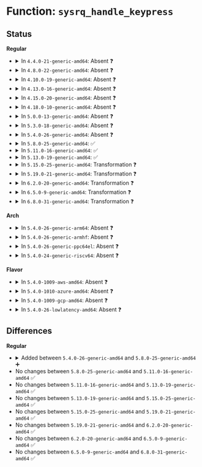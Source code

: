 # Function: <code>sysrq_handle_keypress</code>

## Status
<b>Regular</b>
<ul>
<li>
<details>
<summary>In <code>4.4.0-21-generic-amd64</code>: Absent ❓</summary>

```json
{
  "name": "sysrq_handle_keypress",
  "collision_type": "Unique Static",
  "inline_type": "Full",
  "funcs": [
    {
      "addr": 18446744071584014347,
      "name": "sysrq_handle_keypress",
      "external": false,
      "loc": "drivers/tty/sysrq.c:757",
      "file": "drivers/tty/sysrq.c",
      "inline": "not declared, inlined",
      "caller_inline": [
        "drivers/tty/sysrq.c:sysrq_filter"
      ],
      "caller_func": []
    }
  ],
  "symbols": []
}
```
</details>
</li>
<li>
<details>
<summary>In <code>4.8.0-22-generic-amd64</code>: Absent ❓</summary>

```json
{
  "name": "sysrq_handle_keypress",
  "collision_type": "Unique Static",
  "inline_type": "Full",
  "funcs": [
    {
      "addr": 18446744071584345238,
      "name": "sysrq_handle_keypress",
      "external": false,
      "loc": "drivers/tty/sysrq.c:764",
      "file": "drivers/tty/sysrq.c",
      "inline": "not declared, inlined",
      "caller_inline": [
        "drivers/tty/sysrq.c:sysrq_filter"
      ],
      "caller_func": []
    }
  ],
  "symbols": []
}
```
</details>
</li>
<li>
<details>
<summary>In <code>4.10.0-19-generic-amd64</code>: Absent ❓</summary>

```json
{
  "name": "sysrq_handle_keypress",
  "collision_type": "Unique Static",
  "inline_type": "Full",
  "funcs": [
    {
      "addr": 18446744071584527078,
      "name": "sysrq_handle_keypress",
      "external": false,
      "loc": "drivers/tty/sysrq.c:764",
      "file": "drivers/tty/sysrq.c",
      "inline": "not declared, inlined",
      "caller_inline": [
        "drivers/tty/sysrq.c:sysrq_filter"
      ],
      "caller_func": []
    }
  ],
  "symbols": []
}
```
</details>
</li>
<li>
<details>
<summary>In <code>4.13.0-16-generic-amd64</code>: Absent ❓</summary>

```json
{
  "name": "sysrq_handle_keypress",
  "collision_type": "Unique Static",
  "inline_type": "Full",
  "funcs": [
    {
      "addr": 18446744071584610600,
      "name": "sysrq_handle_keypress",
      "external": false,
      "loc": "drivers/tty/sysrq.c:771",
      "file": "drivers/tty/sysrq.c",
      "inline": "not declared, inlined",
      "caller_inline": [
        "drivers/tty/sysrq.c:sysrq_filter"
      ],
      "caller_func": []
    }
  ],
  "symbols": []
}
```
</details>
</li>
<li>
<details>
<summary>In <code>4.15.0-20-generic-amd64</code>: Absent ❓</summary>

```json
{
  "name": "sysrq_handle_keypress",
  "collision_type": "Unique Static",
  "inline_type": "Full",
  "funcs": [
    {
      "addr": 18446744071585023144,
      "name": "sysrq_handle_keypress",
      "external": false,
      "loc": "drivers/tty/sysrq.c:777",
      "file": "drivers/tty/sysrq.c",
      "inline": "not declared, inlined",
      "caller_inline": [
        "drivers/tty/sysrq.c:sysrq_filter"
      ],
      "caller_func": []
    }
  ],
  "symbols": []
}
```
</details>
</li>
<li>
<details>
<summary>In <code>4.18.0-10-generic-amd64</code>: Absent ❓</summary>

```json
{
  "name": "sysrq_handle_keypress",
  "collision_type": "Unique Static",
  "inline_type": "Full",
  "funcs": [
    {
      "addr": 18446744071585256983,
      "name": "sysrq_handle_keypress",
      "external": false,
      "loc": "drivers/tty/sysrq.c:777",
      "file": "drivers/tty/sysrq.c",
      "inline": "not declared, inlined",
      "caller_inline": [
        "drivers/tty/sysrq.c:sysrq_filter"
      ],
      "caller_func": []
    }
  ],
  "symbols": []
}
```
</details>
</li>
<li>
<details>
<summary>In <code>5.0.0-13-generic-amd64</code>: Absent ❓</summary>

```json
{
  "name": "sysrq_handle_keypress",
  "collision_type": "Unique Static",
  "inline_type": "Full",
  "funcs": [
    {
      "addr": 18446744071585376384,
      "name": "sysrq_handle_keypress",
      "external": false,
      "loc": "drivers/tty/sysrq.c:771",
      "file": "drivers/tty/sysrq.c",
      "inline": "not declared, inlined",
      "caller_inline": [
        "drivers/tty/sysrq.c:sysrq_filter"
      ],
      "caller_func": []
    }
  ],
  "symbols": []
}
```
</details>
</li>
<li>
<details>
<summary>In <code>5.3.0-18-generic-amd64</code>: Absent ❓</summary>

```json
{
  "name": "sysrq_handle_keypress",
  "collision_type": "Unique Static",
  "inline_type": "Full",
  "funcs": [
    {
      "addr": 18446744071585590301,
      "name": "sysrq_handle_keypress",
      "external": false,
      "loc": "drivers/tty/sysrq.c:777",
      "file": "drivers/tty/sysrq.c",
      "inline": "not declared, inlined",
      "caller_inline": [
        "drivers/tty/sysrq.c:sysrq_filter"
      ],
      "caller_func": []
    }
  ],
  "symbols": []
}
```
</details>
</li>
<li>
<details>
<summary>In <code>5.4.0-26-generic-amd64</code>: Absent ❓</summary>

```json
{
  "name": "sysrq_handle_keypress",
  "collision_type": "Unique Static",
  "inline_type": "Full",
  "funcs": [
    {
      "addr": 18446744071585731117,
      "name": "sysrq_handle_keypress",
      "external": false,
      "loc": "drivers/tty/sysrq.c:772",
      "file": "drivers/tty/sysrq.c",
      "inline": "not declared, inlined",
      "caller_inline": [
        "drivers/tty/sysrq.c:sysrq_filter"
      ],
      "caller_func": []
    }
  ],
  "symbols": []
}
```
</details>
</li>
<li>
<details>
<summary>In <code>5.8.0-25-generic-amd64</code>: ✅</summary>

```c
bool sysrq_handle_keypress(struct sysrq_state * sysrq, unsigned int code, int value)
```

```json
{
  "name": "sysrq_handle_keypress",
  "collision_type": "Unique Static",
  "inline_type": "No",
  "funcs": [
    {
      "addr": 18446744071586462176,
      "name": "sysrq_handle_keypress",
      "external": false,
      "loc": "drivers/tty/sysrq.c:787",
      "file": "drivers/tty/sysrq.c",
      "inline": "seen, unknown",
      "caller_inline": [],
      "caller_func": [
        "drivers/tty/sysrq.c:sysrq_filter"
      ]
    }
  ],
  "symbols": [
    {
      "addr": 18446744071586462176,
      "name": "sysrq_handle_keypress",
      "section": ".text",
      "bind": "STB_LOCAL",
      "size": 927
    }
  ]
}
```
</details>
</li>
<li>
<details>
<summary>In <code>5.11.0-16-generic-amd64</code>: ✅</summary>

```c
bool sysrq_handle_keypress(struct sysrq_state * sysrq, unsigned int code, int value)
```

```json
{
  "name": "sysrq_handle_keypress",
  "collision_type": "Unique Static",
  "inline_type": "No",
  "funcs": [
    {
      "addr": 18446744071586576512,
      "name": "sysrq_handle_keypress",
      "external": false,
      "loc": "drivers/tty/sysrq.c:816",
      "file": "drivers/tty/sysrq.c",
      "inline": "seen, unknown",
      "caller_inline": [],
      "caller_func": [
        "drivers/tty/sysrq.c:sysrq_filter"
      ]
    }
  ],
  "symbols": [
    {
      "addr": 18446744071586576512,
      "name": "sysrq_handle_keypress",
      "section": ".text",
      "bind": "STB_LOCAL",
      "size": 1006
    }
  ]
}
```
</details>
</li>
<li>
<details>
<summary>In <code>5.13.0-19-generic-amd64</code>: ✅</summary>

```c
bool sysrq_handle_keypress(struct sysrq_state * sysrq, unsigned int code, int value)
```

```json
{
  "name": "sysrq_handle_keypress",
  "collision_type": "Unique Static",
  "inline_type": "No",
  "funcs": [
    {
      "addr": 18446744071586461408,
      "name": "sysrq_handle_keypress",
      "external": false,
      "loc": "drivers/tty/sysrq.c:817",
      "file": "drivers/tty/sysrq.c",
      "inline": "seen, unknown",
      "caller_inline": [],
      "caller_func": [
        "drivers/tty/sysrq.c:sysrq_filter"
      ]
    }
  ],
  "symbols": [
    {
      "addr": 18446744071586461408,
      "name": "sysrq_handle_keypress",
      "section": ".text",
      "bind": "STB_LOCAL",
      "size": 1009
    }
  ]
}
```
</details>
</li>
<li>
<details>
<summary>In <code>5.15.0-25-generic-amd64</code>: Transformation ❓</summary>

```c
bool sysrq_handle_keypress(struct sysrq_state * sysrq, unsigned int code, int value)
```

```json
{
  "name": "sysrq_handle_keypress",
  "collision_type": "Unique Static",
  "inline_type": "No",
  "funcs": [
    {
      "addr": 0,
      "name": "sysrq_handle_keypress",
      "external": false,
      "loc": "drivers/tty/sysrq.c:817",
      "file": "drivers/tty/sysrq.c",
      "inline": "seen, unknown",
      "caller_inline": [],
      "caller_func": [
        "drivers/tty/sysrq.c:sysrq_filter"
      ]
    }
  ],
  "symbols": [
    {
      "addr": 18446744071586988720,
      "name": "sysrq_handle_keypress",
      "section": ".text",
      "bind": "STB_LOCAL",
      "size": 1283
    },
    {
      "addr": 18446744071592448168,
      "name": "sysrq_handle_keypress.cold",
      "section": ".text",
      "bind": "STB_LOCAL",
      "size": 290
    }
  ]
}
```
</details>
</li>
<li>
<details>
<summary>In <code>5.19.0-21-generic-amd64</code>: Transformation ❓</summary>

```c
bool sysrq_handle_keypress(struct sysrq_state * sysrq, unsigned int code, int value)
```

```json
{
  "name": "sysrq_handle_keypress",
  "collision_type": "Unique Static",
  "inline_type": "No",
  "funcs": [
    {
      "addr": 0,
      "name": "sysrq_handle_keypress",
      "external": false,
      "loc": "drivers/tty/sysrq.c:820",
      "file": "drivers/tty/sysrq.c",
      "inline": "seen, unknown",
      "caller_inline": [],
      "caller_func": [
        "drivers/tty/sysrq.c:sysrq_filter"
      ]
    }
  ],
  "symbols": [
    {
      "addr": 18446744071588286400,
      "name": "sysrq_handle_keypress",
      "section": ".text",
      "bind": "STB_LOCAL",
      "size": 1354
    },
    {
      "addr": 18446744071594316332,
      "name": "sysrq_handle_keypress.cold",
      "section": ".text",
      "bind": "STB_LOCAL",
      "size": 338
    }
  ]
}
```
</details>
</li>
<li>
<details>
<summary>In <code>6.2.0-20-generic-amd64</code>: Transformation ❓</summary>

```c
bool sysrq_handle_keypress(struct sysrq_state * sysrq, unsigned int code, int value)
```

```json
{
  "name": "sysrq_handle_keypress",
  "collision_type": "Unique Static",
  "inline_type": "No",
  "funcs": [
    {
      "addr": 0,
      "name": "sysrq_handle_keypress",
      "external": false,
      "loc": "drivers/tty/sysrq.c:820",
      "file": "drivers/tty/sysrq.c",
      "inline": "seen, unknown",
      "caller_inline": [],
      "caller_func": [
        "drivers/tty/sysrq.c:sysrq_filter"
      ]
    }
  ],
  "symbols": [
    {
      "addr": 18446744071589703360,
      "name": "sysrq_handle_keypress",
      "section": ".text",
      "bind": "STB_LOCAL",
      "size": 1354
    },
    {
      "addr": 18446744071596233859,
      "name": "sysrq_handle_keypress.cold",
      "section": ".text",
      "bind": "STB_LOCAL",
      "size": 338
    }
  ]
}
```
</details>
</li>
<li>
<details>
<summary>In <code>6.5.0-9-generic-amd64</code>: Transformation ❓</summary>

```c
bool sysrq_handle_keypress(struct sysrq_state * sysrq, unsigned int code, int value)
```

```json
{
  "name": "sysrq_handle_keypress",
  "collision_type": "Unique Static",
  "inline_type": "No",
  "funcs": [
    {
      "addr": 0,
      "name": "sysrq_handle_keypress",
      "external": false,
      "loc": "drivers/tty/sysrq.c:820",
      "file": "drivers/tty/sysrq.c",
      "inline": "seen, unknown",
      "caller_inline": [],
      "caller_func": [
        "drivers/tty/sysrq.c:sysrq_filter"
      ]
    }
  ],
  "symbols": [
    {
      "addr": 18446744071590008048,
      "name": "sysrq_handle_keypress",
      "section": ".text",
      "bind": "STB_LOCAL",
      "size": 1357
    },
    {
      "addr": 18446744071596761810,
      "name": "sysrq_handle_keypress.cold",
      "section": ".text",
      "bind": "STB_LOCAL",
      "size": 338
    }
  ]
}
```
</details>
</li>
<li>
<details>
<summary>In <code>6.8.0-31-generic-amd64</code>: Transformation ❓</summary>

```c
bool sysrq_handle_keypress(struct sysrq_state * sysrq, unsigned int code, int value)
```

```json
{
  "name": "sysrq_handle_keypress",
  "collision_type": "Unique Static",
  "inline_type": "No",
  "funcs": [
    {
      "addr": 0,
      "name": "sysrq_handle_keypress",
      "external": false,
      "loc": "drivers/tty/sysrq.c:819",
      "file": "drivers/tty/sysrq.c",
      "inline": "seen, unknown",
      "caller_inline": [],
      "caller_func": [
        "drivers/tty/sysrq.c:sysrq_filter"
      ]
    }
  ],
  "symbols": [
    {
      "addr": 18446744071590346560,
      "name": "sysrq_handle_keypress",
      "section": ".text",
      "bind": "STB_LOCAL",
      "size": 1357
    },
    {
      "addr": 18446744071597670372,
      "name": "sysrq_handle_keypress.cold",
      "section": ".text",
      "bind": "STB_LOCAL",
      "size": 338
    }
  ]
}
```
</details>
</li>
</ul>
<b>Arch</b>
<ul>
<li>
<details>
<summary>In <code>5.4.0-26-generic-arm64</code>: Absent ❓</summary>

```json
{
  "name": "sysrq_handle_keypress",
  "collision_type": "Unique Static",
  "inline_type": "Full",
  "funcs": [
    {
      "addr": 18446603336498431828,
      "name": "sysrq_handle_keypress",
      "external": false,
      "loc": "drivers/tty/sysrq.c:772",
      "file": "drivers/tty/sysrq.c",
      "inline": "not declared, inlined",
      "caller_inline": [
        "drivers/tty/sysrq.c:sysrq_filter"
      ],
      "caller_func": []
    }
  ],
  "symbols": []
}
```
</details>
</li>
<li>
<details>
<summary>In <code>5.4.0-26-generic-armhf</code>: Absent ❓</summary>

```json
{
  "name": "sysrq_handle_keypress",
  "collision_type": "Unique Static",
  "inline_type": "Full",
  "funcs": [
    {
      "addr": 3231097116,
      "name": "sysrq_handle_keypress",
      "external": false,
      "loc": "drivers/tty/sysrq.c:772",
      "file": "drivers/tty/sysrq.c",
      "inline": "not declared, inlined",
      "caller_inline": [
        "drivers/tty/sysrq.c:sysrq_filter"
      ],
      "caller_func": []
    }
  ],
  "symbols": []
}
```
</details>
</li>
<li>
<details>
<summary>In <code>5.4.0-26-generic-ppc64el</code>: Absent ❓</summary>

```json
{
  "name": "sysrq_handle_keypress",
  "collision_type": "Unique Static",
  "inline_type": "Full",
  "funcs": [
    {
      "addr": 13835058055291615412,
      "name": "sysrq_handle_keypress",
      "external": false,
      "loc": "drivers/tty/sysrq.c:772",
      "file": "drivers/tty/sysrq.c",
      "inline": "not declared, inlined",
      "caller_inline": [
        "drivers/tty/sysrq.c:sysrq_filter"
      ],
      "caller_func": []
    }
  ],
  "symbols": []
}
```
</details>
</li>
<li>
<details>
<summary>In <code>5.4.0-24-generic-riscv64</code>: Absent ❓</summary>

```json
{
  "name": "sysrq_handle_keypress",
  "collision_type": "Unique Static",
  "inline_type": "Full",
  "funcs": [
    {
      "addr": 18446743936276082466,
      "name": "sysrq_handle_keypress",
      "external": false,
      "loc": "drivers/tty/sysrq.c:772",
      "file": "drivers/tty/sysrq.c",
      "inline": "not declared, inlined",
      "caller_inline": [
        "drivers/tty/sysrq.c:sysrq_filter"
      ],
      "caller_func": []
    }
  ],
  "symbols": []
}
```
</details>
</li>
</ul>
<b>Flavor</b>
<ul>
<li>
<details>
<summary>In <code>5.4.0-1009-aws-amd64</code>: Absent ❓</summary>

```json
{
  "name": "sysrq_handle_keypress",
  "collision_type": "Unique Static",
  "inline_type": "Full",
  "funcs": [
    {
      "addr": 18446744071585492141,
      "name": "sysrq_handle_keypress",
      "external": false,
      "loc": "drivers/tty/sysrq.c:772",
      "file": "drivers/tty/sysrq.c",
      "inline": "not declared, inlined",
      "caller_inline": [
        "drivers/tty/sysrq.c:sysrq_filter"
      ],
      "caller_func": []
    }
  ],
  "symbols": []
}
```
</details>
</li>
<li>
<details>
<summary>In <code>5.4.0-1010-azure-amd64</code>: Absent ❓</summary>

```json
{
  "name": "sysrq_handle_keypress",
  "collision_type": "Unique Static",
  "inline_type": "Full",
  "funcs": [
    {
      "addr": 18446744071585361981,
      "name": "sysrq_handle_keypress",
      "external": false,
      "loc": "drivers/tty/sysrq.c:772",
      "file": "drivers/tty/sysrq.c",
      "inline": "not declared, inlined",
      "caller_inline": [
        "drivers/tty/sysrq.c:sysrq_filter"
      ],
      "caller_func": []
    }
  ],
  "symbols": []
}
```
</details>
</li>
<li>
<details>
<summary>In <code>5.4.0-1009-gcp-amd64</code>: Absent ❓</summary>

```json
{
  "name": "sysrq_handle_keypress",
  "collision_type": "Unique Static",
  "inline_type": "Full",
  "funcs": [
    {
      "addr": 18446744071585681517,
      "name": "sysrq_handle_keypress",
      "external": false,
      "loc": "drivers/tty/sysrq.c:772",
      "file": "drivers/tty/sysrq.c",
      "inline": "not declared, inlined",
      "caller_inline": [
        "drivers/tty/sysrq.c:sysrq_filter"
      ],
      "caller_func": []
    }
  ],
  "symbols": []
}
```
</details>
</li>
<li>
<details>
<summary>In <code>5.4.0-26-lowlatency-amd64</code>: Absent ❓</summary>

```json
{
  "name": "sysrq_handle_keypress",
  "collision_type": "Unique Static",
  "inline_type": "Full",
  "funcs": [
    {
      "addr": 18446744071585789549,
      "name": "sysrq_handle_keypress",
      "external": false,
      "loc": "drivers/tty/sysrq.c:772",
      "file": "drivers/tty/sysrq.c",
      "inline": "not declared, inlined",
      "caller_inline": [
        "drivers/tty/sysrq.c:sysrq_filter"
      ],
      "caller_func": []
    }
  ],
  "symbols": []
}
```
</details>
</li>
</ul>

## Differences
<b>Regular</b>
<ul>
<li>
<details>
<summary>Added between <code>5.4.0-26-generic-amd64</code> and <code>5.8.0-25-generic-amd64</code> ➕</summary>

```c
bool sysrq_handle_keypress(struct sysrq_state * sysrq, unsigned int code, int value)
```
</details>
</li>
<li>
No changes between <code>5.8.0-25-generic-amd64</code> and <code>5.11.0-16-generic-amd64</code> ✅
</li>
<li>
No changes between <code>5.11.0-16-generic-amd64</code> and <code>5.13.0-19-generic-amd64</code> ✅
</li>
<li>
No changes between <code>5.13.0-19-generic-amd64</code> and <code>5.15.0-25-generic-amd64</code> ✅
</li>
<li>
No changes between <code>5.15.0-25-generic-amd64</code> and <code>5.19.0-21-generic-amd64</code> ✅
</li>
<li>
No changes between <code>5.19.0-21-generic-amd64</code> and <code>6.2.0-20-generic-amd64</code> ✅
</li>
<li>
No changes between <code>6.2.0-20-generic-amd64</code> and <code>6.5.0-9-generic-amd64</code> ✅
</li>
<li>
No changes between <code>6.5.0-9-generic-amd64</code> and <code>6.8.0-31-generic-amd64</code> ✅
</li>
</ul>
